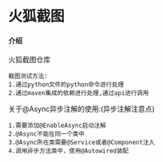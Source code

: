 # 火狐截图

#### 介绍

火狐截图仓库

```text
截图测试方法:
1.通过python文件的python命令进行处理
2.通过maven集成的依赖进行处理,通过api进行调用
```

关于@Async异步注解的使用:(异步注解注意点)
```text
1.需要添加@EnableAsync启动注解
2.@Async不能在同一个类中
3.@Async所在类需要@Service或者@Component注入
4.调用异步方法类中，使用@Autowired装配
```





